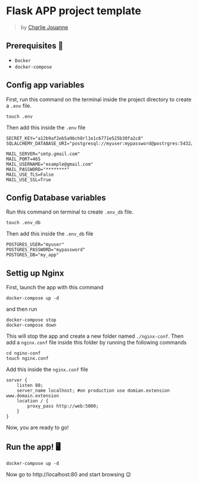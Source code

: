 # Flask APP project template

> by [Charlie Jouanne](https://github.com/cjjouanne)

## Prerequisites 🐳

* `Docker`
* `docker-compose`

## Config app variables 

First, run this command on the terminal inside the project directory to create a `.env` file.
```
touch .env
```
Then add this inside the `.env` file
```
SECRET_KEY="a12b9af2eb5a96ch8rl1e1c6771e525b30fa2c8"
SQLALCHEMY_DATABASE_URI="postgresql://myuser:mypassword@postrgres:5432/my_app"

MAIL_SERVER="smtp.gmail.com"
MAIL_PORT=465
MAIL_USERNAME="example@gmail.com"
MAIL_PASSWORD="********"
MAIL_USE_TLS=False
MAIL_USE_SSL=True
```
## Config Database variables

Run this command on terminal to create `.env_db` file.
```
touch .env_db
```
Then add this inside the `.env_db` file
```
POSTGRES_USER="myuser"
POSTGRES_PASSWORD="mypassword"
POSTGRES_DB="my_app"
```
## Settig up Nginx 

First, launch the app with this command
```
docker-compose up -d
```
and then run 
```
docker-compose stop
docker-compose down
```
This will stop the app and create a new folder named `./nginx-conf`. Then add a
`nginx.conf` file inside this folder by running the following commands

```
cd nginx-conf
touch nginx.conf
```
Add this inside the `nginx.conf` file
```
server {
	listen 80;
	server_name localhost; #on production use domian.extension www.domain.extension
	location / {
		proxy_pass http://web:5000;
	}
}
```
Now, you are ready to go!

## Run the app! 🖥
```
docker-compose up -d
```
Now go to http://localhost:80 and start browsing 😉
